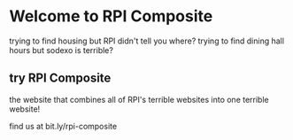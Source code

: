 # Welcome to RPI Composite
trying to find housing but RPI didn't tell you where?
trying to find dining hall hours but sodexo is terrible?

## try RPI Composite
the website that combines all of RPI's terrible websites into one terrible website!

find us at bit.ly/rpi-composite
